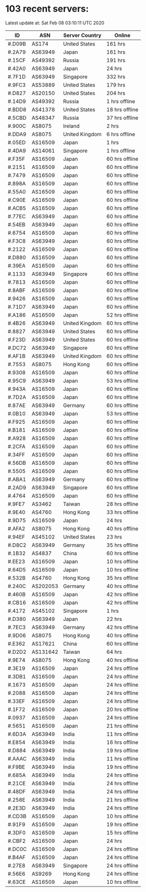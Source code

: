 # 103 recent servers:

Latest update at: Sat Feb 08 03:10:11 UTC 2020

| ID | ASN | Server Country | Online |
| -- | --- | -------------- | ------ |
| #.D09B | AS174 | United States | 161 hrs |
| #.2A79 | AS63949 | Japan | 161 hrs |
| #.15CF | AS49392 | Russia | 191 hrs |
| #.42A0 | AS63949 | Japan | 24 hrs |
| #.7F1D | AS63949 | Singapore | 332 hrs |
| #.9FC3 | AS53889 | United States | 179 hrs |
| #.D827 | AS20150 | United States | 204 hrs |
| #.14D9 | AS49392 | Russia | 1 hrs offline |
| #.BDD8 | AS41378 | United States | 18 hrs offline |
| #.5CBD | AS48347 | Russia | 37 hrs offline |
| #.900C | AS8075 | Ireland | 2 hrs |
| #.DDA9 | AS8075 | United Kingdom | 6 hrs offline |
| #.05ED | AS16509 | Japan | 1 hrs |
| #.4DA9 | AS14061 | Singapore | 1 hrs offline |
| #.F35F | AS16509 | Japan | 60 hrs offline |
| #.2151 | AS16509 | Japan | 60 hrs offline |
| #.7479 | AS16509 | Japan | 60 hrs offline |
| #.898A | AS16509 | Japan | 60 hrs offline |
| #.55A0 | AS16509 | Japan | 60 hrs offline |
| #.C90E | AS16509 | Japan | 60 hrs offline |
| #.ACB5 | AS16509 | Japan | 60 hrs offline |
| #.77EC | AS63949 | Japan | 60 hrs offline |
| #.54EB | AS63949 | Japan | 60 hrs offline |
| #.6754 | AS16509 | Japan | 60 hrs offline |
| #.F3C8 | AS63949 | Japan | 60 hrs offline |
| #.2122 | AS16509 | Japan | 60 hrs offline |
| #.D880 | AS16509 | Japan | 60 hrs offline |
| #.39EA | AS16509 | Japan | 60 hrs offline |
| #.1133 | AS63949 | Singapore | 60 hrs offline |
| #.7813 | AS16509 | Japan | 60 hrs offline |
| #.8ABF | AS16509 | Japan | 60 hrs offline |
| #.9426 | AS16509 | Japan | 60 hrs offline |
| #.71D7 | AS63949 | Japan | 60 hrs offline |
| #.A186 | AS16509 | Japan | 52 hrs offline |
| #.4B26 | AS63949 | United Kingdom | 60 hrs offline |
| #.8827 | AS63949 | United States | 60 hrs offline |
| #.F23D | AS63949 | United States | 60 hrs offline |
| #.DC72 | AS63949 | Singapore | 60 hrs offline |
| #.AF1B | AS63949 | United Kingdom | 60 hrs offline |
| #.7553 | AS8075 | Hong Kong | 60 hrs offline |
| #.9308 | AS16509 | Japan | 60 hrs offline |
| #.95C9 | AS63949 | Japan | 53 hrs offline |
| #.943A | AS16509 | Japan | 60 hrs offline |
| #.7D2A | AS16509 | Japan | 60 hrs offline |
| #.87AE | AS63949 | Germany | 60 hrs offline |
| #.0B10 | AS63949 | Japan | 53 hrs offline |
| #.F925 | AS16509 | Japan | 60 hrs offline |
| #.B181 | AS16509 | Japan | 60 hrs offline |
| #.A928 | AS16509 | Japan | 60 hrs offline |
| #.2CFA | AS16509 | Japan | 60 hrs offline |
| #.34FF | AS16509 | Japan | 60 hrs offline |
| #.56DB | AS16509 | Japan | 60 hrs offline |
| #.5505 | AS16509 | Japan | 60 hrs offline |
| #.ABA1 | AS63949 | Germany | 60 hrs offline |
| #.2AD9 | AS63949 | Singapore | 60 hrs offline |
| #.4764 | AS16509 | Japan | 60 hrs offline |
| #.9FE7 | AS3462 | Taiwan | 28 hrs offline |
| #.9E40 | AS4760 | Hong Kong | 33 hrs offline |
| #.9D75 | AS16509 | Japan | 24 hrs |
| #.AFA2 | AS8075 | Hong Kong | 40 hrs offline |
| #.94EF | AS45102 | United States | 23 hrs |
| #.D8C2 | AS63949 | Germany | 35 hrs offline |
| #.1B32 | AS4837 | China | 60 hrs offline |
| #.EE23 | AS16509 | Japan | 10 hrs offline |
| #.64D5 | AS16509 | Japan | 10 hrs offline |
| #.532B | AS4760 | Hong Kong | 35 hrs offline |
| #.240C | AS202053 | Germany | 40 hrs offline |
| #.460B | AS16509 | Japan | 42 hrs offline |
| #.CB16 | AS16509 | Japan | 42 hrs offline |
| #.4172 | AS45102 | Singapore | 1 hrs |
| #.D380 | AS63949 | Japan | 22 hrs |
| #.7EC3 | AS63949 | Germany | 42 hrs offline |
| #.9D06 | AS8075 | Hong Kong | 40 hrs offline |
| #.E362 | AS17621 | China | 60 hrs offline |
| #.D2D2 | AS131642 | Taiwan | 64 hrs |
| #.9E74 | AS8075 | Hong Kong | 40 hrs offline |
| #.3E19 | AS16509 | Japan | 24 hrs offline |
| #.3DB1 | AS16509 | Japan | 24 hrs offline |
| #.1673 | AS16509 | Japan | 24 hrs offline |
| #.2088 | AS16509 | Japan | 24 hrs offline |
| #.33EF | AS16509 | Japan | 24 hrs offline |
| #.1F72 | AS16509 | Japan | 20 hrs offline |
| #.0937 | AS16509 | Japan | 24 hrs offline |
| #.5651 | AS16509 | Japan | 21 hrs offline |
| #.6D3A | AS63949 | India | 11 hrs offline |
| #.E854 | AS63949 | India | 16 hrs offline |
| #.D884 | AS63949 | India | 19 hrs offline |
| #.AAAC | AS63949 | India | 11 hrs offline |
| #.F9BE | AS63949 | India | 19 hrs offline |
| #.685A | AS63949 | India | 24 hrs offline |
| #.21CE | AS63949 | India | 24 hrs offline |
| #.48DF | AS63949 | India | 24 hrs offline |
| #.258E | AS63949 | India | 21 hrs offline |
| #.2E3D | AS63949 | India | 24 hrs offline |
| #.CD3B | AS16509 | Japan | 10 hrs offline |
| #.91F9 | AS16509 | Japan | 19 hrs offline |
| #.3DF0 | AS16509 | Japan | 15 hrs offline |
| #.CBF2 | AS16509 | Japan | 24 hrs |
| #.DC0C | AS16509 | Japan | 24 hrs offline |
| #.B4AF | AS16509 | Japan | 24 hrs offline |
| #.27E8 | AS63949 | Singapore | 24 hrs offline |
| #.56E6 | AS9269 | Hong Kong | 24 hrs offline |
| #.63CE | AS16509 | Japan | 10 hrs offline |

